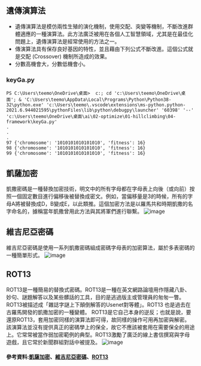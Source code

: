 ## 遺傳演算法
* 遺傳演算法是模仿兩性生殖的演化機制，使用交配、突變等機制，不斷改進群體適應的一種演算法。此方法廣泛被用在各個人工智慧領域，尤其是在最佳化問題上，遺傳演算法是經常使用的方法之一。
* 傳演算法具有保存良好基因的特性，並且藉由下列公式不斷改進。這個公式就是交配 (Crossover) 機制所造成的效果。
* 分數高機會大，分數低機會小。

### keyGa.py
```
PS C:\Users\teemo\OneDrive\桌面>  c:; cd 'c:\Users\teemo\OneDrive\桌面'; & 'C:\Users\teemo\AppData\Local\Programs\Python\Python38-32\python.exe' 'c:\Users\teemo\.vscode\extensions\ms-python.python-2021.6.944021595\pythonFiles\lib\python\debugpy\launcher' '60398' '--' 'c:\Users\teemo\OneDrive\桌面\ai\02-optimize\01-hillclimbing\04-framework\keyGa.py'
.
.
.
97 {'chromosome': '1010101010101010', 'fitness': 16}
98 {'chromosome': '1010101010101010', 'fitness': 16}
99 {'chromosome': '1010101010101010', 'fitness': 16}
```
## 凱薩加密
凱撒密碼是一種替換加密技術，明文中的所有字母都在字母表上向後（或向前）按照一個固定數目進行偏移後被替換成密文。例如，當偏移量是3的時候，所有的字母A將被替換成D，B變成E，以此類推。這個加密方法是以羅馬共和時期凱撒的名字命名的，據稱當年凱撒曾用此方法與其將軍們進行聯繫。
![image](https://user-images.githubusercontent.com/47874872/123458113-3cf1bf00-d617-11eb-8866-b07f171407c0.png)
## 維吉尼亞密碼
維吉尼亞密碼是使用一系列凱撒密碼組成密碼字母表的加密算法，屬於多表密碼的一種簡單形式。
![image](https://user-images.githubusercontent.com/47874872/123457854-eedcbb80-d616-11eb-82f0-87205bd27495.png)
## ROT13
ROT13是一種簡易的替換式密碼。ROT13是一種在英文網路論壇用作隱藏八卦、妙句、謎題解答以及某些髒話的工具，目的是逃過版主或管理員的匆匆一瞥。ROT13被描述成「雜誌字謎上下顛倒解答的Usenet對等體」。ROT13 也是過去在古羅馬開發的凱撒加密的一種變體。
ROT13是它自己本身的逆反；也就是說，要還原ROT13，套用加密同樣的演算法即可得，故同樣的操作可用再加密與解密。該演算法並沒有提供真正的密碼學上的保全，故它不應該被套用在需要保全的用途上。它常常被當作弱加密範例的典型。ROT13激勵了廣泛的線上書信撰寫與字母遊戲，且它常於新聞群組對話中被提及。
![image](https://user-images.githubusercontent.com/47874872/123458070-2fd4d000-d617-11eb-8607-c320aaee7547.png)

#### 參考資料:[凱薩加密](https://zh.wikipedia.org/wiki/%E5%87%B1%E6%92%92%E5%AF%86%E7%A2%BC)、[維吉尼亞密碼](https://zh.wikipedia.org/wiki/%E7%BB%B4%E5%90%89%E5%B0%BC%E4%BA%9A%E5%AF%86%E7%A0%81)、[ROT13](https://zh.wikipedia.org/wiki/ROT13)
